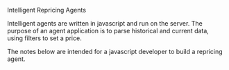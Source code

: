 Intelligent Repricing Agents

Intelligent agents are written in javascript and run on the server. The purpose of an agent application
is to parse historical and current data, using filters to set a price.

The notes below are intended for a javascript developer to build a repricing agent.


